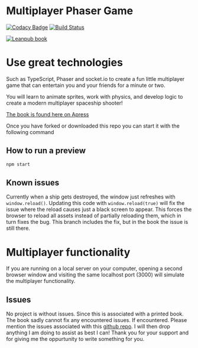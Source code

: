 # Multiplayer Phaser Game

[![Codacy Badge](https://api.codacy.com/project/badge/Grade/b1f5cc255c5f40b4a1dcc6f0431447a5)](https://www.codacy.com/app/o.lodriguez/Multiplayer-Phaser-game?utm_source=github.com&utm_medium=referral&utm_content=code0wl/Multiplayer-Phaser-game&utm_campaign=badger)
[![Build Status](https://travis-ci.org/code0wl/Multiplayer-Phaser-game.svg?branch=develop)](https://travis-ci.org/code0wl/Multiplayer-Phaser-game)

[![Leanpub book](https://images-na.ssl-images-amazon.com/images/I/41rqssFcz6L._SX327_BO1,204,203,200_.jpg)](https://www.apress.com/gp/book/9781484242483)

# Use great technologies

Such as TypeScript, Phaser and socket.io to create a fun little multiplayer
game that can entertain you and your friends for a minute or two.

You will learn to animate sprites, work with physics, and develop logic to
create a modern multiplayer spaceship shooter!

[The book is found here on Apress](https://www.apress.com/gp/book/9781484242483)

Once you have forked or downloaded this repo you can start it with the following command

## How to run a preview

```bash
npm start
```

## Known issues
Currently when a ship gets destroyed, the window just refreshes with `window.reload()`. Updating this code with `window.reload(true)` will fix the issue where the reload causes just a black screen to appear. This forces the browser to reload all assets instead of partially reloading them, which in turn fixes the bug. This branch includes the fix, but in the book the issue is still there.

# Multiplayer functionality
If you are running on a local server on your computer, opening a second browser window and visiting the same localhost port (3000) will simulate the multiplayer functionality.

## Issues
No project is without issues. Since this is associated with a printed book. The book sadly cannot fix any encountered issues. If encountered. Please mention the issues associated with this [github repo](https://github.com/code0wl/Multiplayer-Phaser-game/issues). I will then drop anything I am doing to assist as best I can! Thank you for your support and for giving me the oppurtunity to write something for you.
